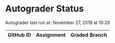 # Autograder Status
Autograder last run at: November 27, 2018 at 10:20

| GitHub ID | Assignment | Graded Branch |
|-----------|------------|---------------|
